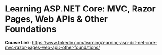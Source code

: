 # Learning ASP.NET Core: MVC, Razor Pages, Web APIs & Other Foundations

**Course Link**: https://www.linkedin.com/learning/learning-asp-dot-net-core-mvc-razor-pages-web-apis-other-foundations/
